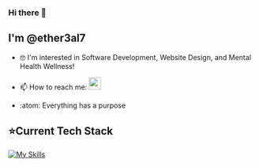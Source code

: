 ### Hi there 👋

<!--
**ether3al7/ether3al7** is a ✨ _special_ ✨ repository because its `README.md` (this file) appears on your GitHub profile.

Here are some ideas to get you started:

- 🔭 I’m currently working on ...
- 🌱 I’m currently learning ...
- 📫 How to reach me: ...
- ⚡ Fun fact: ...
![java](images/java.png | width=50)
## :hammer_and_wrench: Tools 
- [Java](https://www.java.com/en/)
- [JavaScript](https://www.javascript.com/)
- [React](https://reactjs.org/)
- [Tailwind CSS](https://tailwindcss.com/)
- [PostgreSQL](https://www.postgresql.org/)
- [Spring](https://spring.io/)
- [Bootstrap](https://getbootstrap.com/)
- [Docker](https://www.docker.com/)

[![Top Langs](https://github-readme-stats.vercel.app/api/top-langs/?username=Ether3al7&layout=compact)](https://github.com/anuraghazra/github-readme-stats)


## :bar_chart: Stats
![Ether3al7's GitHub stats](https://github-readme-stats.vercel.app/api?username=Ether3al7&show_icons=true&theme=blue-green)

[![Top Langs](https://github-readme-stats.vercel.app/api/top-langs/?username=Ether3al7&layout=compact&theme=blue-green)](https://github.com/anuraghazra/github-readme-stats)
-->

## I'm @ether3al7
- 🤓 I'm interested in Software Development, Website Design, and Mental Health Wellness!
- <p> 📫 How to reach me:
     <a href="https://www.linkedin.com/in/ryanefaw/">
       <img width="25px" src="https://skillicons.dev/icons?i=linkedin" />
     </a>
   </p>
- :atom: Everything has a purpose

## ⭐Current Tech Stack
[![My Skills](https://skillicons.dev/icons?i=java,js,html,css,react,bootstrap,spring,postgresql,nodejs,firebase,docker,blender)](https://skillicons.dev)



